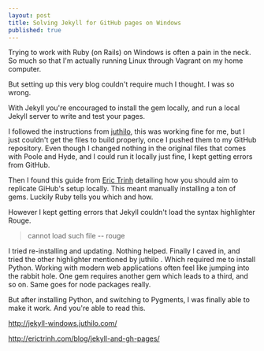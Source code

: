 ```yaml
---
layout: post
title: Solving Jekyll for GitHub pages on Windows
published: true
---
```


Trying to work with Ruby (on Rails) on Windows is often a pain in the neck. So much so that I'm actually running Linux through Vagrant on my home computer.

But setting up this very blog couldn't require much I thought. I was so wrong.

With Jekyll you're encouraged to install the gem locally, and run a local Jekyll server to write and test your pages.

I followed the instructions from [juthilo](http://jekyll-windows.juthilo.com/), this was working fine for me, but I just couldn't get the files to build properly, once I pushed them to my GitHub repository. Even though I changed nothing in the original files that comes with Poole and Hyde, and I could run it locally just fine, I kept getting errors from GitHub.

Then I found this guide from [Eric Trinh](http://erictrinh.com/blog/jekyll-and-gh-pages/) detailing how you should aim to replicate GiHub's setup locally. This meant manually installing a ton of gems. Luckily Ruby tells you which and how.

However I kept getting errors that Jekyll couldn't load the syntax highlighter Rouge. 
> cannot load such file -- rouge 

I tried  re-installing and updating. Nothing helped.
Finally I caved in, and tried the other highlighter mentioned by juthilo  . Which required me to install Python. Working with modern web applications often feel like jumping into the rabbit hole. One gem requires another gem which leads to a third, and so on. Same goes for node packages really.

But after installing Python, and switching to Pygments, I was finally able to make it work. And you're able to read this.

http://jekyll-windows.juthilo.com/

http://erictrinh.com/blog/jekyll-and-gh-pages/